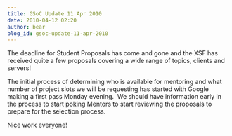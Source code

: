 ```yaml
---
title: GSoC Update 11 Apr 2010
date: 2010-04-12 02:20
author: bear
blog_id: gsoc-update-11-apr-2010
---
```


The deadline for Student Proposals has come and gone and the XSF has received quite a few proposals covering a wide range of topics, clients and servers!

The initial process of determining who is available for mentoring and what number of project slots we will be requesting has started with Google making a first pass Monday evening.  We should have information early in the process to start poking Mentors to start reviewing the proposals to prepare for the selection process.

Nice work everyone!
